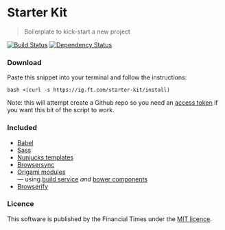 # Starter Kit

> Boilerplate to kick-start a new project


[![Build Status][circle-image]][circle-url] [![Dependency Status][devdeps-image]][devdeps-url]

### Download


Paste this snippet into your terminal and follow the instructions:

```shell
bash <(curl -s https://ig.ft.com/starter-kit/install)
```

Note: this will attempt create a Github repo so you need an [access token](https://github.com/settings/tokens) if you want this bit of the script to work.

### Included

- [Babel](https://babeljs.io/docs/learn-es2015/)
- [Sass](https://github.com/sass/node-sass)
- [Nunjucks templates](https://mozilla.github.io/nunjucks/templating.html)
- [Browsersync](https://www.browsersync.io/docs)
- [Origami modules](http://registry.origami.ft.com/components)  
  –– using [build service](https://build.origami.ft.com/) _and_ [bower components](http://origami.ft.com/docs/developer-guide/modules/choosing-your-build-method/)
- [Browserify](http://browserify.org/)

### Licence
This software is published by the Financial Times under the [MIT licence](http://opensource.org/licenses/MIT).

<!-- badge URLs -->
[circle-url]: https://circleci.com/gh/ft-interactive/starter-kit
[circle-image]: https://circleci.com/gh/ft-interactive/starter-kit/tree/master.svg?style=shield

[devdeps-url]: https://david-dm.org/ft-interactive/starter-kit#info=devDependencies
[devdeps-image]: https://img.shields.io/david/dev/ft-interactive/starter-kit.svg?style=flat-square
